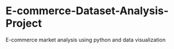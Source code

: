 # E-commerce-Dataset-Analysis-Project
E-commerce market analysis using python and data visualization
